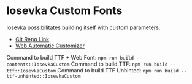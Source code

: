 # Iosevka Custom Fonts
Iosevka possibilitates building itself with custom parameters.

- [Git Repo Link](https://github.com/be5invis/Iosevka/blob/main/doc/custom-build.md)
- [Web Automatic Customizer](https://typeof.net/Iosevka/customizer)

Command to build TTF + Web Font:
`npm run build -- contents::IosevkaCustom`
Command to build TTF:
`npm run build -- ttf::IosevkaCustom`
Command to build TTF Unhinted:
`npm run build -- ttf-unhinted::IosevkaCustom`
